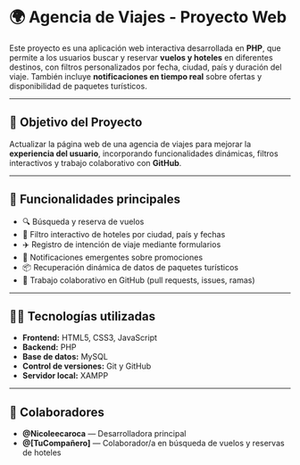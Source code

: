 # 🌍 Agencia de Viajes - Proyecto Web

Este proyecto es una aplicación web interactiva desarrollada en **PHP**, que permite a los usuarios buscar y reservar **vuelos y hoteles** en diferentes destinos, con filtros personalizados por fecha, ciudad, país y duración del viaje. También incluye **notificaciones en tiempo real** sobre ofertas y disponibilidad de paquetes turísticos.

---

## 🎯 Objetivo del Proyecto

Actualizar la página web de una agencia de viajes para mejorar la **experiencia del usuario**, incorporando funcionalidades dinámicas, filtros interactivos y trabajo colaborativo con **GitHub**.

---

## 🚀 Funcionalidades principales

- 🔍 Búsqueda y reserva de vuelos
- 🏨 Filtro interactivo de hoteles por ciudad, país y fechas
- ✈️ Registro de intención de viaje mediante formularios
- 🔔 Notificaciones emergentes sobre promociones
- 📦 Recuperación dinámica de datos de paquetes turísticos
- 🤝 Trabajo colaborativo en GitHub (pull requests, issues, ramas)

---

## 👨‍💻 Tecnologías utilizadas

- **Frontend:** HTML5, CSS3, JavaScript
- **Backend:** PHP
- **Base de datos:** MySQL
- **Control de versiones:** Git y GitHub
- **Servidor local:** XAMPP

---

## 👥 Colaboradores

- **@Nicoleecaroca** — Desarrolladora principal
- **@[TuCompañero]** — Colaborador/a en búsqueda de vuelos y reservas de hoteles
